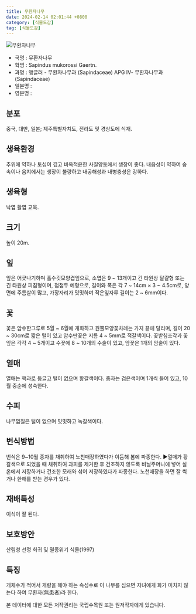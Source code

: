 ```yaml
---
title: 무환자나무
date: 2024-02-14 02:01:44 +0800
category: [식물도감]
tag: [식물도감]
---
```




![무환자나무](/fileUpload/plants/basic/Sapindaceae/Sapindus/19086/19086_3_th2.JPG)
- 국명 : 무환자나무
- 학명 : Sapindus mukorossi Gaertn.
- 과명 : 앵글러 - 무환자나무과 (Sapindaceae) APG Ⅳ- 무환자나무과 (Sapindaceae)
- 일본명 : 
- 영문명 : 


## 분포
중국, 대만, 일본; 제주특별자치도, 전라도 및 경상도에 식재.
## 생육환경
추위에 약하나 토심이 깊고 비옥적윤한 사질양토에서 생장이 좋다. 내음성이 약하여 숲속이나 음지에서는 생장이 불량하고 내공해성과 내병충성은 강하다.
## 생육형
낙엽 활엽 교목.
## 크기
높이 20m.
## 잎
잎은 어긋나기하며 홀수깃모양겹잎으로, 소엽은 9 ~ 13개이고 긴 타원상 달걀형 또는 긴 타원상 피침형이며, 점첨두 예형으로, 길이와 폭은 각 7 ~ 14cm × 3 ~ 4.5cm로, 양면에 주름살이 많고, 가장자리가 밋밋하며 작은잎자루 길이는 2 ~ 6mm이다.
## 꽃
꽃은 암수한그루로 5월 ~ 6월에 개화하고 원뿔모양꽃차례는 가지 끝에 달리며, 길이 20 ~ 30cm로 짧은 털이 있고 암수딴꽃은 지름 4 ~ 5mm로 적갈색이다. 꽃받침조각과 꽃잎은 각각 4 ~ 5개이고 수꽃에 8 ~ 10개의 수술이 있고, 암꽃은 1개의 암술이 있다. 
## 열매
열매는 핵과로 둥글고 털이 없으며 황갈색이다. 종자는 검은색이며 1개씩 들어 있고, 10월 중순에 성숙한다.
## 수피
나무껍질은 털이 없으며 밋밋하고 녹갈색이다.
## 번식방법
번식은 9~10월 종자를 채취하여 노천매장하였다가 이듬해 봄에 파종한다.▶열매가 황갈색으로 되었을 때 채취하여 과피를 제거한 후 건조하지 않도록 비닐주머니에 넣어 실온에서 저장하거나 건조한 모래와 섞어 저장하였다가 파종한다. 노천매장을 하면 잘 썩거나 한해를 받는 경우가 있다.
## 재배특성
이식이 잘 된다.
## 보호방안
산림청 선정 희귀 및 멸종위기 식물(1997)
## 특징
개체수가 적어서 개량을 해야 하는 속성수로 이 나무를 심으면 자녀에게 화가 미치지 않는다 하여 무환자(無患者)라 한다.






본 데이터에 대한 모든 저작권리는 국립수목원 또는 원저작자에게 있습니다.
